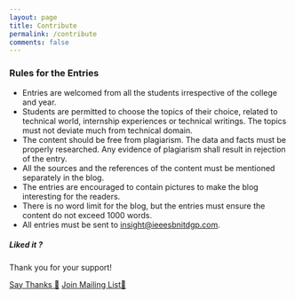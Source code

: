 ```yaml
---
layout: page
title: Contribute
permalink: /contribute
comments: false
---
```


<div class="row justify-content-between">
<div class="col-md-8 pr-5">

<h3>Rules for the Entries</h3>
<ul>
<li>
Entries are welcomed from all the students irrespective of the college and  year.
</li>
<li>
Students are permitted to choose the topics of their choice, related to technical world, internship experiences or technical writings. The topics must not deviate much from technical domain.
</li>
<li>
The content should be free from plagiarism. The data and facts must be properly researched. Any evidence of plagiarism shall result in rejection of the entry.
</li>
<li>
All the sources and the references of the content must be mentioned separately in the blog.
</li>
<li>
The entries are encouraged to contain pictures to make the blog interesting for the readers.
</li>
<li>
There is no word limit for the blog, but the entries must ensure the content do not exceed 1000 words.
</li>
<li>
All entries must be sent to <a href="mailto:insight@ieeesbnitdgp.com">insight@ieeesbnitdgp.com</a>.
</li>
</ul>
</div>

<div class="col-md-4">

<div class="sticky-top sticky-top-80">
<h5>Liked it ?</h5>

<p>Thank you for your support!</p>

<a target="_blank" href="https://saythanks.io/to/ieeesb.nitdgp%40gmail.com" class="btn btn-danger">Say Thanks 🎉</a> <a target="_blank" href="https://github.us19.list-manage.com/subscribe?u=b7dcc89b774fb7b6ce34f29f9&id=c8b757bbd2" class="btn btn-warning">Join Mailing List📮</a>

</div>
</div>
</div>
